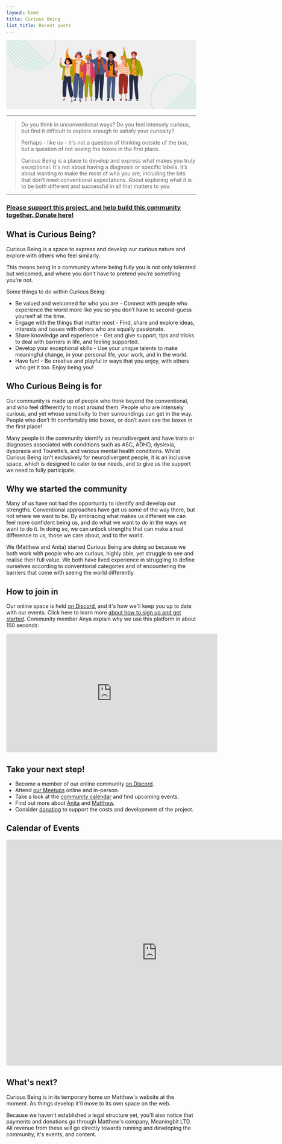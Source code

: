 ```yaml
---
layout: home
title: Curious Being
list_title: Recent posts
---
```


![Graphic of friendly people waving.](https://github.com/curious-being-community/curious-being-community.github.io/blob/a963739b2d18bdf40cf1271e74fbe328db6a0ef9/assets/img/Curious%20Being%20Header.png) 

---
> Do you think in unconventional ways? Do you feel intensely curious, but find it difficult to explore enough to satisfy your curiosity?
>
> Perhaps - like us - it's not a question of thinking outside of the box, but a question of not seeing the boxes in the first place.
>
> Curious Being is a place to develop and express what makes you truly exceptional. It's not about having a diagnosis or specific labels. It’s about wanting to make the most of who you are, including the bits that don’t meet conventional expectations. About exploring what it is to be both different and successful in all that matters to you.

---

### [Please support this project, and help build this community together. Donate here!](https://buy.stripe.com/fZe2aW9Y45491oscMM)

## What is Curious Being?

Curious Being is a space to express and develop our curious nature and explore with others who feel similarly. 

This means being in a community where being fully you is not only tolerated but welcomed, and where you don’t have to pretend you’re something you’re not.

Some things to do within Curious Being:

- Be valued and welcomed for who you are - Connect with people who experience the world more like you so you don’t have to second-guess yourself all the time.
- Engage with the things that matter most  - Find, share and explore ideas, interests and issues with others who are equally passionate.
- Share knowledge and experience - Get and give support, tips and tricks to deal with barriers in life, and feeling supported.
- Develop your exceptional skills - Use your unique talents to make meaningful change, in your personal life, your work, and in the world.
- Have fun! - Be creative and playful in ways that you enjoy, with others who get it too. Enjoy being you!

## Who Curious Being is for

Our community is made up of people who think beyond the conventional, and who feel differently to most around them. People who are intensely curious, and yet whose sensitivity to their surroundings can get in the way. People who don’t fit comfortably into boxes, or don’t even see the boxes in the first place!

Many people in the community identify as neurodivergent and have traits or diagnoses associated with conditions such as ASC, ADHD, dyslexia, dyspraxia and Tourette’s, and various mental health conditions. Whilst Curious Being isn’t exclusively for neurodivergent people, it is an inclusive space, which is designed to cater to our needs, and to give us the support we need to fully participate.

## Why we started the community

Many of us have not had the opportunity to identify and develop our strengths. Conventional approaches have got us some of the way there, but not where we want to be. By embracing what makes us different we can feel more confident being us, and do what we want to do in the ways we want to do it. In doing so, we can unlock strengths that can make a real difference to us, those we care about, and to the world.

We (Matthew and Anita) started Curious Being are doing so because we both work with people who are curious, highly able, yet struggle to see and realise their full value. We both have lived experience in struggling to define ourselves according to conventional categories and of encountering the barriers that come with seeing the world differently.

## How to join in

Our online space is held [on Discord](https://discord.gg/rgZbWTQxVF), and it's how we'll keep you up to date with our events. Click here to learn more [about how to sign up and get started](https://curiousbeing.org/2023/09/07/Join-us-on-discord.html). Community member Anya explain why we use this platform in about 150 seconds:

<iframe width="560" height="315" src="https://www.youtube-nocookie.com/embed/ckbTMjOE5bg?si=8iGRP-F07TWp1FmR" title="YouTube video player" frameborder="0" allow="accelerometer; autoplay; clipboard-write; encrypted-media; gyroscope; picture-in-picture; web-share" allowfullscreen></iframe>

## Take your next step!

- Become a member of our online community [on Discord](https://discord.gg/rgZbWTQxVF).
- Attend [our Meetups](https://www.meetup.com/curious-being/) online and in-person.
- Take a look at the [community calendar](https://calendar.google.com/calendar/embed?src=c_37b7e85c1a8e8f45692e210211bc773bec508811ed9a583a9a0d7aaefa52331d%40group.calendar.google.com&ctz=Europe%2FLondon) and find upcoming events.
- Find out more about [Anita](https://www.linkedin.com/in/anitatoze-psychotherapist-consultant/) and [Matthew](https://www.linkedin.com/in/matthew-bellringer/).
- Consider [donating](https://buy.stripe.com/fZe2aW9Y45491oscMM) to support the costs and development of the project.

## Calendar of Events

<iframe src="https://calendar.google.com/calendar/embed?src=c_37b7e85c1a8e8f45692e210211bc773bec508811ed9a583a9a0d7aaefa52331d%40group.calendar.google.com&ctz=Europe%2FLondon" style="border: 0" width="800" height="600" frameborder="0" scrolling="no"></iframe>

## What's next?

Curious Being is in its temporary home on Matthew's website at the moment. As things develop it'll move to its own space on the web.

Because we haven't established a legal structure yet, you'll also notice that payments and donations go through Matthew's company, Meaningbit LTD. All revenue from these will go directly towards running and developing the community, it's events, and content.
